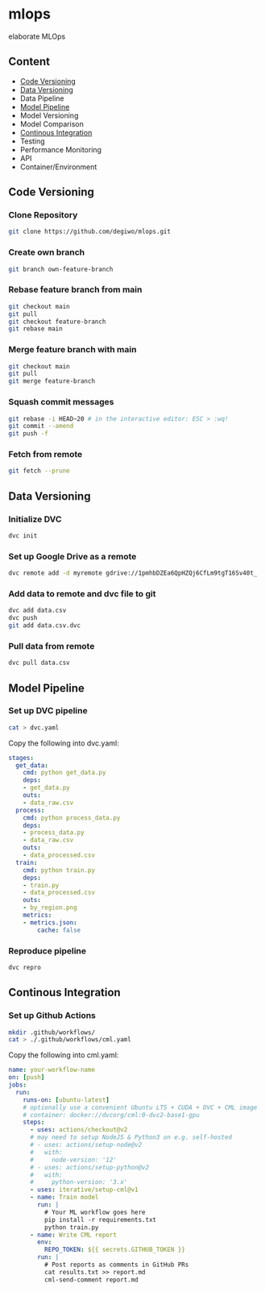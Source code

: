 # mlops
elaborate MLOps

## Content
- [Code Versioning](#code-versioning)
- [Data Versioning](#data-versioning)
- Data Pipeline
- [Model Pipeline](#model-pipeline)
- Model Versioning
- Model Comparison
- [Continous Integration](#continous-integration)
- Testing
- Performance Monitoring
- API
- Container/Environment

## Code Versioning

### Clone Repository
```sh
git clone https://github.com/degiwo/mlops.git
```

### Create own branch
```sh
git branch own-feature-branch
```

### Rebase feature branch from main
```sh
git checkout main
git pull
git checkout feature-branch
git rebase main
```

### Merge feature branch with main
```sh
git checkout main
git pull
git merge feature-branch
```

### Squash commit messages
```sh
git rebase -i HEAD~20 # in the interactive editor: ESC > :wq!
git commit --amend
git push -f
```

### Fetch from remote
```sh
git fetch --prune
```

## Data Versioning

### Initialize DVC
```sh
dvc init
```

### Set up Google Drive as a remote
```sh
dvc remote add -d myremote gdrive://1pmhbDZEa6QpHZQj6CfLm9tgT16Sv40t_
```

### Add data to remote and dvc file to git
```sh
dvc add data.csv
dvc push
git add data.csv.dvc
```

### Pull data from remote
```sh
dvc pull data.csv
```

## Model Pipeline

### Set up DVC pipeline
```sh
cat > dvc.yaml
```

Copy the following into dvc.yaml:
```yaml
stages:
  get_data:
    cmd: python get_data.py
    deps:
    - get_data.py
    outs:
    - data_raw.csv  
  process:
    cmd: python process_data.py
    deps:
    - process_data.py
    - data_raw.csv
    outs:
    - data_processed.csv
  train:
    cmd: python train.py
    deps:
    - train.py
    - data_processed.csv
    outs:
    - by_region.png
    metrics:
    - metrics.json:
        cache: false
```

### Reproduce pipeline
```sh
dvc repro
```

## Continous Integration

### Set up Github Actions
```sh
mkdir .github/workflows/
cat > ./.github/workflows/cml.yaml
```

Copy the following into cml.yaml:
```yaml
name: your-workflow-name
on: [push]
jobs:
  run:
    runs-on: [ubuntu-latest]
    # optionally use a convenient Ubuntu LTS + CUDA + DVC + CML image
    # container: docker://dvcorg/cml:0-dvc2-base1-gpu
    steps:
      - uses: actions/checkout@v2
      # may need to setup NodeJS & Python3 on e.g. self-hosted
      # - uses: actions/setup-node@v2
      #   with:
      #     node-version: '12'
      # - uses: actions/setup-python@v2
      #   with:
      #     python-version: '3.x'
      - uses: iterative/setup-cml@v1
      - name: Train model
        run: |
          # Your ML workflow goes here
          pip install -r requirements.txt
          python train.py
      - name: Write CML report
        env:
          REPO_TOKEN: ${{ secrets.GITHUB_TOKEN }}
        run: |
          # Post reports as comments in GitHub PRs
          cat results.txt >> report.md
          cml-send-comment report.md
```